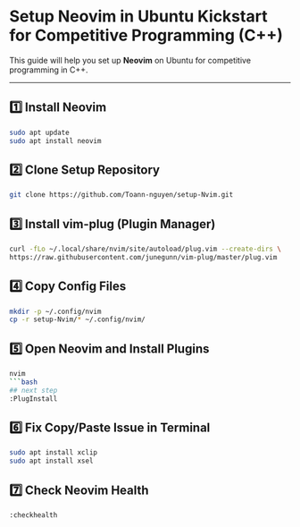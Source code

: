 # Setup Neovim in Ubuntu Kickstart for Competitive Programming (C++)

This guide will help you set up **Neovim** on Ubuntu for competitive programming in C++.

---
## 1️⃣ Install Neovim
```bash
sudo apt update
sudo apt install neovim
```

## 2️⃣ Clone Setup Repository
```bash
git clone https://github.com/Toann-nguyen/setup-Nvim.git

```
## 3️⃣ Install vim-plug (Plugin Manager)
```bash
curl -fLo ~/.local/share/nvim/site/autoload/plug.vim --create-dirs \
https://raw.githubusercontent.com/junegunn/vim-plug/master/plug.vim
```

## 4️⃣ Copy Config Files
```bash
mkdir -p ~/.config/nvim
cp -r setup-Nvim/* ~/.config/nvim/
```

## 5️⃣ Open Neovim and Install Plugins
```bash
nvim
```bash
## next step
:PlugInstall
```


## 6️⃣ Fix Copy/Paste Issue in Terminal
```bash
sudo apt install xclip
sudo apt install xsel
```

## 7️⃣ Check Neovim Health
```bash
:checkhealth
```


